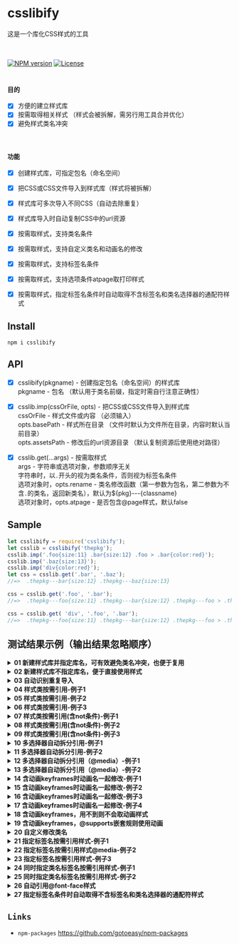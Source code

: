 # csslibify
这是一个库化CSS样式的工具<br>
<br>
<br>

[![NPM version](https://img.shields.io/npm/v/csslibify.svg)](https://www.npmjs.com/package/csslibify)
[![License](https://img.shields.io/badge/License-Apache%202-brightgreen.svg)](http://www.apache.org/licenses/LICENSE-2.0)
<br>
<br>
### `目的`
- [x] 方便的建立样式库
- [x] 按需取得相关样式 （样式会被拆解，需另行用工具合并优化）
- [x] 避免样式类名冲突
<br>

### `功能`
- [x] 创建样式库，可指定包名（命名空间）<br>
- [x] 把CSS或CSS文件导入到样式库（样式将被拆解）<br>
- [x] 样式库可多次导入不同CSS（自动去除重复）<br>
- [x] 样式库导入时自动复制CSS中的url资源<br>
- [x] 按需取样式，支持类名条件<br>
- [x] 按需取样式，支持自定义类名和动画名的修改<br>
- [x] 按需取样式，支持标签名条件<br>
- [x] 按需取样式，支持选项条件atpage取打印样式<br>
- [x] 按需取样式，指定标签名条件时自动取得不含标签名和类名选择器的通配符样式<br>


## Install
```
npm i csslibify
```


## API
- [x] csslibify(pkgname) - 创建指定包名（命名空间）的样式库<br>
      pkgname - 包名 （默认用于类名前缀，指定时需自行注意正确性）<br>
- [x] csslib.imp(cssOrFile, opts) - 把CSS或CSS文件导入到样式库<br>
      cssOrFile - 样式文件或内容 （必须输入）<br>
      opts.basePath - 样式所在目录 （文件时默认为文件所在目录，内容时默认当前目录）<br>
      opts.assetsPath - 修改后的url资源目录 （默认复制资源后使用绝对路径）<br>
- [x] csslib.get(...args) - 按需取样式<br>
      args - 字符串或选项对象，参数顺序无关<br>
      字符串时，以`.`开头的视为类名条件，否则视为标签名条件<br>
      选项对象时，opts.rename - 类名修改函数（第一参数为包名，第二参数为不含`.`的类名，返回新类名），默认为${pkg}---{classname}<br>
      选项对象时，opts.atpage - 是否包含@page样式，默认false<br>


## Sample
```js
let csslibify = require('csslibify');
let csslib = csslibify('thepkg');
csslib.imp('.foo{size:11} .bar{size:12} .foo > .bar{color:red}');
csslib.imp('.baz{size:13}');
csslib.imp('div{color:red}');
let css = csslib.get('.bar', '.baz');
//=>  .thepkg---bar{size:12} .thepkg---baz{size:13}

css = csslib.get('.foo', '.bar');
//=>  .thepkg---foo{size:11} .thepkg---bar{size:12} .thepkg---foo > .thepkg---bar{color:red}

css = csslib.get( 'div', '.foo', '.bar');
//=>  .thepkg---foo{size:11} .thepkg---bar{size:12} .thepkg---foo > .thepkg---bar{color:red} div{color:red}
```

## 测试结果示例（输出结果忽略顺序）
<details>
<summary><strong>01 新建样式库并指定库名，可有效避免类名冲突，也便于复用</strong></summary>

```js
let csslibify = require('csslibify');
let csslib = csslibify('pkg');
csslib.imp('.foo{size:1}');
csslib.imp('.bar{size:2}');

let result = csslib.get( '.foo', '.bar' );

/*
// result:

.pkg---bar{size:2}
.pkg---foo{size:1}
*/
```
</details>


<details>
<summary><strong>02 新建样式库不指定库名，便于直接使用样式</strong></summary>

```js
let csslibify = require('csslibify');
let csslib = csslibify();
csslib.imp('.foo{size:1}');
csslib.imp('.bar{size:2}');

let result = csslib.get( '.foo', '.bar' );

/*
// result:

.bar{size:2}
.foo{size:1}
*/
```
</details>


<details>
<summary><strong>03 自动识别重复导入</strong></summary>

```js
let csslibify = require('csslibify');
let csslib = csslibify();
csslib.imp('.foo{size:1}');
csslib.imp('.foo{size:1}');
csslib.imp('.foo{size:1}');

let result = csslib.get( '.foo' );

/*
// result:

.foo{size:1}
*/
```
</details>


<details>
<summary><strong>04 样式类按需引用-例子1</strong></summary>

```js
let csslibify = require('csslibify');
let csslib = csslibify();
csslib.imp('.foo{size:1}');
csslib.imp('.bar{size:2}');
csslib.imp('.baz{size:3}');

let result = csslib.get( '.baz' );

/*
// result:

.baz{size:3}
*/
```
</details>


<details>
<summary><strong>05 样式类按需引用-例子2</strong></summary>

```js
let csslibify = require('csslibify');
let csslib = csslibify();
csslib.imp('.foo{size:1}');
csslib.imp('.bar .baz{size:2}');
csslib.imp('.baz{size:3}');

let result = csslib.get( '.baz' );

/*
// result:

.baz{size:3}
*/
```
</details>


<details>
<summary><strong>06 样式类按需引用-例子3</strong></summary>

```js
let csslibify = require('csslibify');
let csslib = csslibify();
csslib.imp('.foo{size:1}');
csslib.imp('.bar .baz{size:2}');
csslib.imp('.baz{size:3}');

let result = csslib.get( '.bar', '.baz' );

/*
// result:

.bar .baz{size:2}
.baz{size:3}
*/
```
</details>


<details>
<summary><strong>07 样式类按需引用(含not条件)-例子1</strong></summary>

```js
let csslibify = require('csslibify');
let csslib = csslibify('pkg');
csslib.imp('.foo{size:1} .bar{size:2} .foo:not(.bar){size:3}');

let result = csslib.get( '.foo' );

/*
// result:

.pkg---foo{size:1}
.pkg---foo:not(.pkg---bar){size:3}
*/
```
</details>


<details>
<summary><strong>08 样式类按需引用(含not条件)-例子2</strong></summary>

```js
let csslibify = require('csslibify');
let csslib = csslibify('pkg');
csslib.imp('.foo{size:1} .bar{size:2} .foo:not(.bar){size:3}');

let result = csslib.get( '.bar' );

/*
// result:

.pkg---bar{size:2}
*/
```
</details>


<details>
<summary><strong>09 样式类按需引用(含not条件)-例子3</strong></summary>

```js
let csslibify = require('csslibify');
let csslib = csslibify('pkg');
csslib.imp('.foo{size:1} .bar{size:2} .foo:not(.bar){size:3}');

let result = csslib.get( '.foo', '.bar' );

/*
// result:

.pkg---foo{size:1}
.pkg---bar{size:2}
.pkg---foo:not(.pkg---bar){size:3}
*/
```
</details>


<details>
<summary><strong>10 多选择器自动拆分引用-例子1</strong></summary>

```js
let csslibify = require('csslibify');
let csslib = csslibify('pkg');
csslib.imp('.foo,.bar{size:1} .bar,.baz{color:red}');

let result = csslib.get( '.foo' );

/*
// result:

.pkg---foo{size:1}
*/
```
</details>


<details>
<summary><strong>11 多选择器自动拆分引用-例子2</strong></summary>

```js
let csslibify = require('csslibify');
let csslib = csslibify('pkg');
csslib.imp('.foo,.bar{size:1} .bar,.baz{color:red}');

let result = csslib.get( '.foo', '.bar' );

/*
// result:

.pkg---bar{size:1}
.pkg---foo{size:1}
.pkg---bar{color:red}
*/
```
</details>


<details>
<summary><strong>12 多选择器自动拆分引用（@media）-例子1</strong></summary>

```js
let csslibify = require('csslibify');
let csslib = csslibify('pkg');
csslib.imp('@media (min-width: 768px) { .foo,.bar{margin: 0} }');

let result = csslib.get( '.foo' );

/*
// result:

@media (min-width: 768px) { .pkg---foo{margin: 0} }
*/
```
</details>


<details>
<summary><strong>13 多选择器自动拆分引用（@media）-例子2</strong></summary>

```js
let csslibify = require('csslibify');
let csslib = csslibify('pkg');
csslib.imp('@media (min-width: 768px) { .foo,.bar{margin: 0} }');

let result = csslib.get( '.foo', '.bar' );

/*
// result:

@media (min-width: 768px) { .pkg---bar{margin: 0} }
@media (min-width: 768px) { .pkg---foo{margin: 0} }
*/
```
</details>


<details>
<summary><strong>14 含动画keyframes时动画名一起修改-例子1</strong></summary>

```js
let csslibify = require('csslibify');
let csslib = csslibify('pkg');
csslib.imp(`
  @keyframes foo{
    0% {background:red}
    to {background:yellow}
  }
  .bar {
    animation:foo 5s;
  }
  .baz {
    size:14;
  }
`);

let result = csslib.get( '.bar' );

/*
// result:

.pkg---bar{animation:pkg---foo 5s}
@keyframes pkg---foo{
  0% {background:red}
  to {background:yellow}
}
*/
```
</details>


<details>
<summary><strong>15 含动画keyframes时动画名一起修改-例子2</strong></summary>

```js
let csslibify = require('csslibify');
let csslib = csslibify('pkg');
csslib.imp(`
  @keyframes foo{
    0% {background:red}
    to {background:yellow}
  }
  .bar {
    animation-name:foo;
    animation-duration: 5s;
  }
  .baz {
    size:14;
  }
`);

let result = csslib.get( '.bar', '.baz' );

/*
// result:

.pkg---bar{
  animation:pkg---foo;
  animation-duration: 5s
}
@keyframes pkg---foo{
  0% {background:red}
  to {background:yellow}
}
.baz{size:14}
*/
```
</details>


<details>
<summary><strong>16 含动画keyframes时动画名一起修改-例子3</strong></summary>

```js
let csslibify = require('csslibify');
let csslib = csslibify('pkg');
csslib.imp(`
  @keyframes foo{
    0% {background:red}
    to {background:yellow}
  }
  @media (min-width: 768px) {
    .bar {
      animation:foo 5s;
    }
  }
  .baz {
    size:14;
  }
`);

let result = csslib.get( '.bar' );

/*
// result:

@media (min-width: 768px) {
  .pkg---bar{animation:pkg---foo 5s}
}
@keyframes pkg---foo{
  0% {background:red}
  to {background:yellow}
}
*/
```
</details>


<details>
<summary><strong>17 含动画keyframes时动画名一起修改-例子4</strong></summary>

```js
let csslibify = require('csslibify');
let csslib = csslibify('pkg');
csslib.imp(`
  @keyframes foo{
    0% {background:red}
    to {background:yellow}
  }
  @media (min-width: 768px) {
    .bar {
      animation-name:foo;
      animation-duration: 5s;
    }
  }
  .baz {
    size:14;
  }
`);

let result = csslib.get( '.bar', '.baz' );

/*
// result:

.baz{size:14}
@media (min-width: 768px) {
  .pkg---bar{
    animation:pkg---foo;
    animation-duration: 5s
  }
}
@keyframes pkg---foo{
  0% {background:red}
  to {background:yellow}
}
*/
```
</details>


<details>
<summary><strong>18 含动画keyframes，用不到则不会取动画样式</strong></summary>

```js
let csslibify = require('csslibify');
let csslib = csslibify('pkg');
csslib.imp(`
  @keyframes foo{
    0% {background:red}
    to {background:yellow}
  }
  .bar {
    animation-name:foo;
    animation-duration: 5s;
  }
  .baz {
    size:14;
  }
`);

let result = csslib.get( '.baz' );

/*
// result:

.baz{size:14}
*/
```
</details>


<details>
<summary><strong>19 含动画keyframes，@supports嵌套规则使用动画</strong></summary>

```js
let csslibify = require('csslibify');
let csslib = csslibify('pkg');
csslib.imp(`
  @keyframes foo{
    0% {background:red}
    to {background:yellow}
  }
  @supports (position: sticky) {
    .bar {
      animation:foo 5s;
    }
  }
  .baz {
    size:14;
  }
`);

let result = csslib.get( '.baz' );

/*
// result:

@supports (position: sticky) {
  .pkg---bar{animation:pkg---foo 5s}
}
@keyframes pkg---foo {
  0% {background: red}
  to {background: yellow}
}
*/
```
</details>


<details>
<summary><strong>20 自定义修改类名 </strong></summary>

```js
let csslibify = require('csslibify');
let csslib = csslibify('pkg');
csslib.imp('.foo{size:1}');

let result = csslib.get( '.foo', {rename: (pkg,name) => name + '-----' + pkg} );

/*
// result:

.foo-----pkg{size:1}
*/
```
</details>


<details>
<summary><strong>21 指定标签名按需引用样式-例子1 </strong></summary>

```js
let csslibify = require('csslibify');
let csslib = csslibify('pkg');
csslib.imp('a{size:1} .foo div{size:2}');

let result = csslib.get( 'a' );

/*
// result:

a{size:1}
*/
```
</details>


<details>
<summary><strong>22 指定标签名按需引用样式@media-例子2 </strong></summary>

```js
let csslibify = require('csslibify');
let csslib = csslibify('pkg');
csslib.imp('@media (min-width: 768px) { a{size:1} .foo div{size:2} }');

let result = csslib.get( 'div' );

/*
// result:(blank)

*/
```
</details>


<details>
<summary><strong>23 指定标签名按需引用样式-例子3 </strong></summary>

```js
let csslibify = require('csslibify');
let csslib = csslibify('pkg');
csslib.imp('a{size:1} .foo div{size:2}');

let result = csslib.get( 'div' );

/*
// result:(blank)

*/
```
</details>


<details>
<summary><strong>24 同时指定类名标签名按需引用样式-例子1 </strong></summary>

```js
let csslibify = require('csslibify');
let csslib = csslibify('pkg');
csslib.imp('a{size:1} .foo div{size:2}');

let result = csslib.get( 'div', '.foo' );

/*
// result:

.pkg---foo div{size:2}
*/
```
</details>


<details>
<summary><strong>25 同时指定类名标签名按需引用样式-例子2 </strong></summary>

```js
let csslibify = require('csslibify');
let csslib = csslibify('pkg');
csslib.imp('@media (min-width: 768px) { a{size:1} .foo div{size:2} }');

let result = csslib.get( 'div', '.foo' );

/*
// result:

@media (min-width: 768px) { .pkg---foo div{size:2} }
*/
```
</details>


<details>
<summary><strong>26 自动引用@font-face样式 </strong></summary>

```js
let csslibify = require('csslibify');
let csslib = csslibify('pkg');
csslib.imp(`
  @font-face {
    font-family: 'Font Awesome 5 Free';
    font-style: normal;
    font-weight: 900;
    font-display: auto;
    src: url("../webfonts/fa-solid-900.eot");
    src: url("../webfonts/fa-solid-900.eot?#iefix") format("embedded-opentype"),
         url("../webfonts/fa-solid-900.woff2") format("woff2"),
	 url("../webfonts/fa-solid-900.woff") format("woff"),
	 url("../webfonts/fa-solid-900.ttf") format("truetype"),
	 url("../webfonts/fa-solid-900.svg#fontawesome") format("svg");
  }

  .fa,
  .fas {
    font-family: 'Font Awesome 5 Free';
    font-weight: 900;
  }
`);

let result = csslib.get( '.fa' );

/*
// result: (注：实际url资源会被复制并哈希化文件名，默认路径改为资源文件的绝对路径)

  .fa {
    font-family: 'Font Awesome 5 Free';
    font-weight: 900;
  }

  @font-face {
    font-family: 'Font Awesome 5 Free';
    font-style: normal;
    font-weight: 900;
    font-display: auto;
    src: url("../webfonts/fa-solid-900.eot");
    src: url("../webfonts/fa-solid-900.eot?#iefix") format("embedded-opentype"),
         url("../webfonts/fa-solid-900.woff2") format("woff2"),
	 url("../webfonts/fa-solid-900.woff") format("woff"),
	 url("../webfonts/fa-solid-900.ttf") format("truetype"),
	 url("../webfonts/fa-solid-900.svg#fontawesome") format("svg");
  }

*/
```
</details>


<details>
<summary><strong>27 指定标签名条件时自动取得不含标签名和类名选择器的通配符样式</strong></summary>

```js
let csslibify = require('csslibify');
let csslib = csslibify('pkg');
csslib.imp('article,aside { display: block; }  [title]{color:red} * {box-sizing: border-box;}');

let result = csslib.get( 'article' );

/*
// result:

* {box-sizing: border-box;}
[title]{color:red}
article { display: block; }
*/
```
</details>






## `Links`
* `npm-packages` https://github.com/gotoeasy/npm-packages

